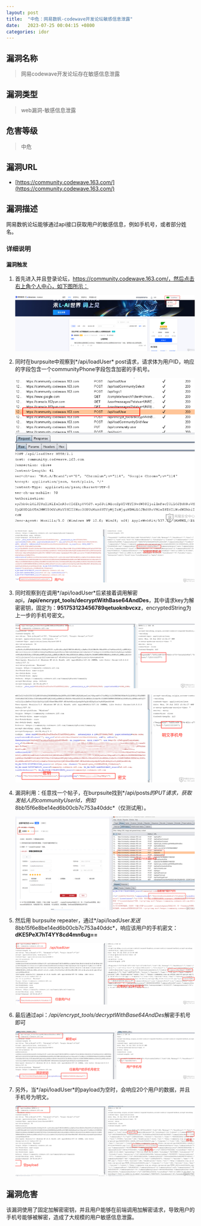 ```yaml
---
layout: post
title:  "中危：网易数帆-codewave开发论坛敏感信息泄露"
date:   2023-07-25 00:04:15 +0800
categories: idor
---
```


## 漏洞名称

> 网易codewave开发论坛存在敏感信息泄露

## 漏洞类型
> web漏洞-敏感信息泄露

## 危害等级
> 中危

## 漏洞URL
- [https://community.codewave.163.com/](https://community.codewave.163.com/)

## 漏洞描述

网易数帆论坛能够通过api接口获取用户的敏感信息，例如手机号，或者部分姓名。

### 详细说明

#### 漏洞触发
1. 首先进入并且登录论坛，https://community.codewave.163.com/，然后点击右上角个人中心，如下图所示：

    ![login](/assets/codewave/login.png)

2. 同时在burpsuite中观察到*/api/loadUser* post请求，请求体为用户ID，响应的字段包含一个communityPhone字段包含加密的手机号。

    ![encphone1](/assets/codewave/encphone1.png)

    ![encphone2](/assets/codewave/encphone2.png)

3. 同时观察到在调用*/api/loadUser*后紧接着调用解密api，**/api/encrypt_tools/decryptWithBase64AndDes**，其中请求key为解密密钥，固定为：**951753123456789qetuoknbvcxz**，encryptedString为上一步的手机号密文。

    ![key1](/assets/codewave/key1.png)

    ![key2](/assets/codewave/key2.png)

4. 漏洞利用：任意找一个帖子，在burpsuite找到*/api/posts*的PUT请求，获取发帖人的communityUserId，例如*8bb15f6e8be14ed6b00cb7c753a40ddc*（仅测试用）。

    ![customer](/assets/codewave/customer.png)

5. 然后用 burpsuite repeater，通过*/api/loadUser*发送*8bb15f6e8be14ed6b00cb7c753a40ddc*，响应该用户的手机密文：**dKE5PeX7hT4YY8cd4mn6ug==**

    ![decphone](/assets/codewave/decphone.png)

6. 最后通过api：*/api/encrypt_tools/decryptWithBase64AndDes*解密手机号即可

    ![finaldec](/assets/codewave/finaldec.png)

7. 另外，当*/api/loadUser*的payload为空时，会响应20个用户的数据，并且手机号为明文。

    ![notenc](/assets/codewave/notenc.png)

## 漏洞危害

该漏洞使用了固定加解密密钥，并且用户能够在前端调用加解密请求，导致用户的手机号能够被解密，造成了大规模的用户敏感信息泄露。



